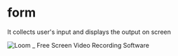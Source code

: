 # form
It collects user's input and displays the output on screen

![Loom _ Free Screen  Video Recording Software](https://user-images.githubusercontent.com/59794985/129881607-addcc179-5186-4669-93da-fb9f34d401ae.gif)

